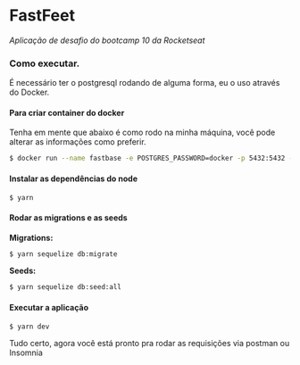# FastFeet
*Aplicação de desafio do bootcamp 10 da Rocketseat*

### Como executar.

É necessário ter o postgresql rodando de alguma forma, eu o uso através do Docker.

#### Para criar container do docker
Tenha em mente que abaixo é como rodo na minha máquina, você pode alterar as informações como preferir.

```bash
$ docker run --name fastbase -e POSTGRES_PASSWORD=docker -p 5432:5432 -d postgres
```

#### Instalar as dependências do node
```bash
$ yarn
```
#### Rodar as migrations e as seeds

**Migrations:**
```bash
$ yarn sequelize db:migrate
```

**Seeds:**
```bash
$ yarn sequelize db:seed:all
```

#### Executar a aplicação
```bash
$ yarn dev
```

Tudo certo, agora você está pronto pra rodar as requisições via postman ou Insomnia
